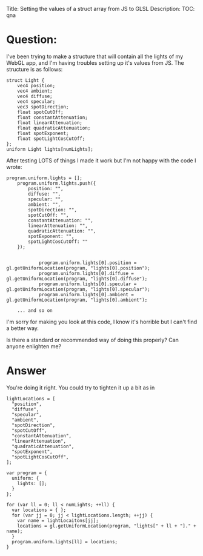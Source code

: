 Title: Setting the values of a struct array from JS to GLSL
Description:
TOC: qna

# Question:

I've been trying to make a structure that will contain all the lights of my WebGL app, and I'm having troubles setting up it's values from JS. The structure is as follows: 

    struct Light {
        vec4 position;
        vec4 ambient;
        vec4 diffuse;
        vec4 specular;
        vec3 spotDirection;
        float spotCutOff;
        float constantAttenuation;
        float linearAttenuation;
        float quadraticAttenuation;
        float spotExponent;
        float spotLightCosCutOff;
    };
    uniform Light lights[numLights];

After testing LOTS of things I made it work but I'm not happy with the code I wrote: 

    program.uniform.lights = []; 
        program.uniform.lights.push({
            position: "",
            diffuse: "",
            specular: "",
            ambient: "",
            spotDirection: "",
            spotCutOff: "",
            constantAttenuation: "",
            linearAttenuation: "",
            quadraticAttenuation: "",
            spotExponent: "",
            spotLightCosCutOff: ""         
        });
     
    
                program.uniform.lights[0].position = gl.getUniformLocation(program, "lights[0].position");
                program.uniform.lights[0].diffuse = gl.getUniformLocation(program, "lights[0].diffuse");
                program.uniform.lights[0].specular = gl.getUniformLocation(program, "lights[0].specular");
                program.uniform.lights[0].ambient = gl.getUniformLocation(program, "lights[0].ambient");
        
        ... and so on

I'm sorry for making you look at this code, I know it's horrible but I can't find a better way. 

Is there a standard or recommended way of doing this properly? Can anyone enlighten me? 

# Answer

You're doing it right. You could try to tighten it up a bit as in


    lightLocations = [
      "position",
      "diffuse",
      "specular",
      "ambient",
      "spotDirection",
      "spotCutOff",
      "constantAttenuation",
      "linearAttenuation",
      "quadraticAttenuation",
      "spotExponent",
      "spotLightCosCutOff",
    ];

    var program = {
      uniform: {
        lights: [];
      }
    };

    for (var ll = 0; ll < numLights; ++ll) {
      var locations = { };
      for (var jj = 0; jj < lightLocations.length; ++jj) {
        var name = lightLocaitons[jj];
        locations = gl.getUniformLocation(program, "lights[" + ll + "]." + name);
      }
      program.uniform.lights[ll] = locations;
    }


